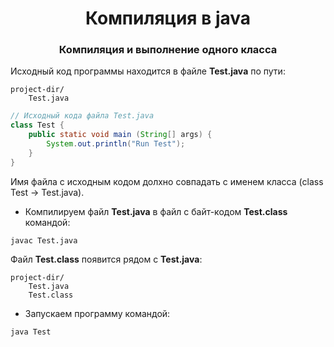 <div id="header" align="center">
    <h1>Компиляция в java</h1>
</div>

<div id="header" align="center">
    <h3>Компиляция и выполнение одного класса</h3>
</div>

Исходный код программы находится в файле **Test.java** по пути:

```
project-dir/
	Test.java
```

```java
// Исходный кода файла Test.java
class Test {
	public static void main (String[] args) {
		System.out.println("Run Test");
	}
}
```

Имя файла с исходным кодом долхно совпадать с именем класса (class Test -> Test.java).

* Компилируем файл **Test.java** в файл с байт-кодом **Test.class** командой:

```javac Test.java```

Файл **Test.class** появится рядом с **Test.java**:

```
project-dir/
	Test.java
	Test.class
```

* Запускаем программу командой:

```java Test```
